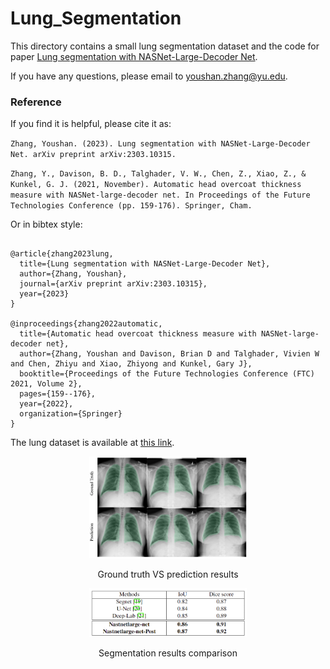 # Lung_Segmentation

This directory contains a small lung segmentation dataset and the code for paper [Lung segmentation with NASNet-Large-Decoder Net](https://arxiv.org/pdf/2303.10315.pdf).


If you have any questions, please email to youshan.zhang@yu.edu.
### Reference

If you find it is helpful, please cite it as:

`
Zhang, Youshan. (2023). Lung segmentation with NASNet-Large-Decoder Net. arXiv preprint arXiv:2303.10315.
`

`
Zhang, Y., Davison, B. D., Talghader, V. W., Chen, Z., Xiao, Z., & Kunkel, G. J. (2021, November). Automatic head overcoat thickness measure with NASNet-large-decoder net. In Proceedings of the Future Technologies Conference (pp. 159-176). Springer, Cham.
`

Or in bibtex style:

```

@article{zhang2023lung,
  title={Lung segmentation with NASNet-Large-Decoder Net},
  author={Zhang, Youshan},
  journal={arXiv preprint arXiv:2303.10315},
  year={2023}
}

@inproceedings{zhang2022automatic,
  title={Automatic head overcoat thickness measure with NASNet-large-decoder net},
  author={Zhang, Youshan and Davison, Brian D and Talghader, Vivien W and Chen, Zhiyu and Xiao, Zhiyong and Kunkel, Gary J},
  booktitle={Proceedings of the Future Technologies Conference (FTC) 2021, Volume 2},
  pages={159--176},
  year={2022},
  organization={Springer}
}
```  
  
  
The lung dataset is available at [this link](https://drive.google.com/file/d/1DUlkaMCJzSMxrf_gMP1aQaVn6Vmt-3mi/view?usp=sharing).


<p align="center">
  <img src="./files/compare.png" width="50%"> 
</p>
<p align="center"> Ground truth VS prediction results</p>



<p align="center">
  <img src="./files/lung_re.png" width="50%"> 
</p>
<p align="center"> Segmentation results comparison </p>
